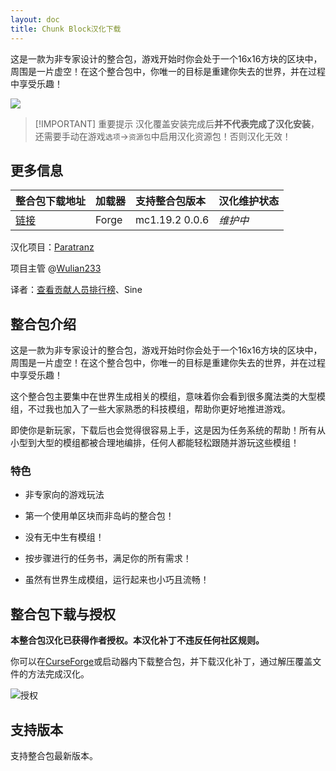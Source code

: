 ```yaml
---
layout: doc
title: Chunk Block汉化下载
---
```


这是一款为非专家设计的整合包，游戏开始时你会处于一个16x16方块的区块中，周围是一片虚空！在这个整合包中，你唯一的目标是重建你失去的世界，并在过程中享受乐趣！

![](https://www.bisecthosting.com/images/CF/Chunk_Block/BH_NU_HEADER.png)

> [!IMPORTANT] 重要提示
> 汉化覆盖安装完成后**并不代表完成了汉化安装**，还需要手动在游戏`选项`->`资源包`中启用汉化资源包！否则汉化无效！

<DownloadLinks :methods="[
  { id: 'lanzou', text: '下载汉化', icon: '/imgs/svg/lanzou.svg', link: 'https://vmhanhuazu.lanzouo.com/s/chunkblock' },
  { id: 'bilibili', text: '安装教程视频', icon: '/imgs/svg/bilibili.svg', link: 'https://www.bilibili.com/video/BV1JNDrYEERd' },
  { id: 'curseforge', text: 'i18n自动汉化更新模组', icon: '/imgs/svg/curseforge.svg', link: 'https://www.curseforge.com/minecraft/mc-mods/i18nupdatemod/download/5841609' },
  { id: 'lazy', text: '懒汉下载', icon: '/imgs/logo/logo_64.png', link: 'https://vmhanhuazu.lanzouo.com/s/chunkblock' }
]" />

## 更多信息

| 整合包下载地址                                                    | 加载器 | 支持整合包版本 | 汉化维护状态 |
| :---------------------------------------------------------------- | :----- | :------------- | :----------- |
| [链接](https://www.curseforge.com/minecraft/modpacks/chunk-block) | Forge  | mc1.19.2 0.0.6 | _维护中_     |

汉化项目：[Paratranz](https://paratranz.cn/projects/11916)

项目主管 @[Wulian233](https://github.com/Wulian233)

译者：[查看贡献人员排行榜](https://paratranz.cn/projects/11916/leaderboard)、Sine

## 整合包介绍

这是一款为非专家设计的整合包，游戏开始时你会处于一个16x16方块的区块中，周围是一片虚空！在这个整合包中，你唯一的目标是重建你失去的世界，并在过程中享受乐趣！

这个整合包主要集中在世界生成相关的模组，意味着你会看到很多魔法类的大型模组，不过我也加入了一些大家熟悉的科技模组，帮助你更好地推进游戏。

即使你是新玩家，下载后也会觉得很容易上手，这是因为任务系统的帮助！所有从小型到大型的模组都被合理地编排，任何人都能轻松跟随并游玩这些模组！

### 特色

- 非专家向的游戏玩法

- 第一个使用单区块而非岛屿的整合包！

- 没有无中生有模组！

- 按步骤进行的任务书，满足你的所有需求！

- 虽然有世界生成模组，运行起来也小巧且流畅！

## 整合包下载与授权

**本整合包汉化已获得作者授权。本汉化补丁不违反任何社区规则。**

你可以在[CurseForge](https://www.curseforge.com/minecraft/modpacks/chunk-block)或启动器内下载整合包，并下载汉化补丁，通过解压覆盖文件的方法完成汉化。

![授权](/imgs/authorization/chunk.png)

## 支持版本

支持整合包最新版本。

<DocSupport />
